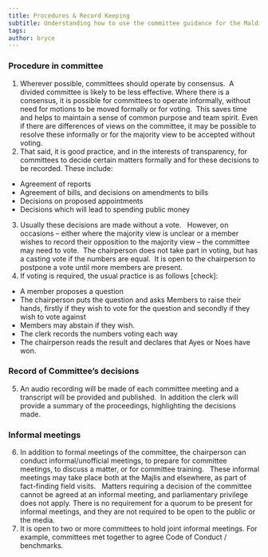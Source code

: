 ```yaml
---
title: Procedures & Record Keeping
subtitle: Understanding how to use the committee guidance for the Maldives Parliament
tags: 
author: bryce
---
```


<h3><span>Procedure in committee</span></h3>
<ol>
<li aria-level="2">Wherever possible, committees should operate by consensus.&nbsp; A divided committee is likely to be less effective. Where there is a consensus, it is possible for committees to operate informally, without need for motions to be moved formally or for voting.&nbsp; This saves time and helps to maintain a sense of common purpose and team spirit. Even if there are differences of views on the committee, it may be possible to resolve these informally or for the majority view to be accepted without voting.</li>
<li aria-level="2">That said, it is good practice, and in the interests of transparency, for committees to decide certain matters formally and for these decisions to be recorded. These include:</li>
</ol>
<ul>
<li aria-level="2"><span>Agreement of reports</span></li>
<li aria-level="2"><span>Agreement of bills, and decisions on amendments to bills</span></li>
<li aria-level="2"><span>Decisions on proposed appointments</span></li>
<li aria-level="2"><span>Decisions which will lead to spending public money&nbsp;</span></li>
</ul>
<ol start="3">
<li aria-level="2"><span>Usually these decisions are made without a vote. &nbsp; However, on occasions &ndash; either where the majority view is unclear or a member wishes to record their opposition to the majority view &ndash; the committee may need to vote.&nbsp; The chairperson does not take part in voting, but has a casting vote if the numbers are equal.</span><span>&nbsp; It is open to the chairperson to postpone a vote until more members are present.</span></li>
<li aria-level="2"><span>If voting is required, the usual practice is as follows [check]:</span></li>
</ol>
<ul>
<li aria-level="2"><span>A member proposes a question</span></li>
<li aria-level="2"><span>The chairperson puts the question and asks Members to raise their hands, firstly if they wish to vote for the question and secondly if they wish to vote against</span></li>
<li aria-level="2"><span>Members may abstain if they wish.</span></li>
<li aria-level="2"><span>The clerk records the numbers voting each way</span></li>
<li aria-level="2"><span>The chairperson reads the result and declares that Ayes or Noes have won.&nbsp;</span></li>
</ul>
<h3><span>Record of Committee&rsquo;s decisions</span></h3>
<ol start="5">
<li aria-level="2"><span>An audio recording will be made of each committee meeting and a transcript will be provided and published.&nbsp; In addition the clerk will provide a summary of the proceedings, highlighting the decisions made</span><span>.</span><span>&nbsp;&nbsp;</span></li>
</ol>
<h3><span>Informal meetings</span></h3>
<ol start="6">
<li aria-level="2"><span>In addition to formal meetings of the committee, the chairperson can conduct informal/unofficial meetings, to prepare for committee meetings, to discuss a matter, or for committee training.</span><span> &nbsp; These informal meetings may take place both at the Majlis and elsewhere, as part of fact-finding field visits. &nbsp; Matters requiring a decision of the committee cannot be agreed at an informal meeting, and parliamentary privilege does not apply. There is no requirement for a quorum to be present for informal meetings, and they are not required to be open to the public or the media.</span><span>&nbsp;&nbsp;</span></li>
<li aria-level="2">It is open to two or more committees to hold joint informal meetings. For example, committees met together&nbsp;to agree Code of Conduct / benchmarks.</li>
</ol>